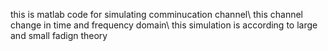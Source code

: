 this is matlab code for simulating comminucation channel\\
this channel change in time and frequency domain\\
this simulation is according to large and small fadign theory

